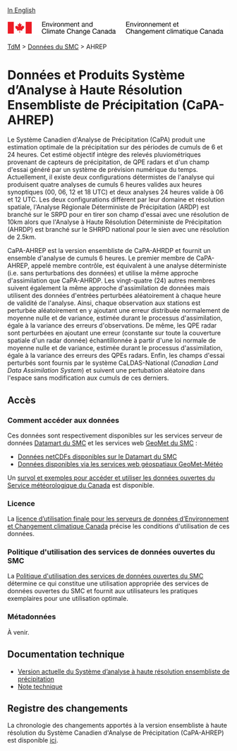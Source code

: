 [In English](readme_hrepa_en.md)

![ECCC logo](../../img_eccc-logo.png)

[TdM](../../readme_fr.md) > [Données du SMC](../readme_fr.md) > AHREP

# Données et Produits Système d’Analyse à Haute Résolution Ensembliste de Précipitation (CaPA-AHREP)

Le Système Canadien d'Analyse de Précipitation (CaPA) produit une estimation optimale de la précipitation sur des périodes de cumuls de 6 et 24 heures. Cet estimé objectif intègre des relevés pluviométriques provenant de capteurs de précipitation, de QPE radars et d'un champ d'essai généré par un système de prévision numérique du temps. Actuellement, il existe deux configurations détermistes de l'analyse qui produisent quatre analyses de cumuls 6 heures valides aux heures synoptiques (00, 06, 12 et 18 UTC) et deux analyses 24 heures valide à 06 et 12 UTC. Les deux configurations diffèrent par leur domaine et résolution spatiale, l'Analyse Régionale Déterministe de Précipitation (ARDP) est branché sur le SRPD pour en tirer son champ d'essai avec une résolution de 10km alors que l'Analyse à Haute Résolution Déterministe de Précipitation (AHRDP) est branché sur le SHRPD national pour le sien avec une résolution de 2.5km.

CaPA-AHREP est la version ensembliste de CaPA-AHRDP et fournit un ensemble d'analyse de cumuls 6 heures. Le premier membre de CaPA-AHREP, appelé membre contrôle, est équivalent à une analyse déterministe (i.e. sans perturbations des données) et utilise la même approche d'assimilation que CaPA-AHRDP. Les vingt-quatre (24) autres membres suivent également la même approche d'assimilation de données mais utilisent des données d'entrées perturbées aléatoirement à chaque heure de validité de l'analyse. Ainsi, chaque observation aux stations est perturbée aléatoirement en y ajoutant une erreur distribuée normalement de moyenne nulle et de variance, estimée durant le processus d'assimilation, égale à la variance des erreurs d'observations. De même, les QPE radar sont perturbées en ajoutant une erreur (constante sur toute la couverture spatiale d'un radar donnée) échantillonnée à partir d'une loi normale de moyenne nulle et de variance, estimée durant le processus d'assimilation, égale à la variance des erreurs des QPEs radars. Enfin, les champs d'essai perturbés sont fournis par le système CaLDAS-National (*Canadian Land Data Assimilation System*) et suivent une pertubation aléatoire dans l'espace sans modification aux cumuls de ces derniers.


## Accès

### Comment accéder aux données

Ces données sont respectivement disponibles sur les services serveur de données [Datamart du SMC](../../msc-datamart/readme_fr.md) et les services web [GeoMet du SMC](../../msc-geomet/readme_fr.md) :

* [Données netCDFs disponibles sur le Datamart du SMC](readme_hrepa-datamart_fr.md) 
* [Données disponibles via les services web géospatiaux GeoMet-Météo](../../msc-geomet/readme_fr.md)

Un [survol et exemples pour accéder et utiliser les données ouvertes du Service météorologique du Canada](../../usage/readme_fr.md) est disponible.

### Licence

La [licence d’utilisation finale pour les serveurs de données d’Environnement et Changement climatique Canada](../../licence/readme_fr.md) précise les conditions d'utilisation de ces données.

### Politique d'utilisation des services de données ouvertes du SMC

La [Politique d'utilisation des services de données ouvertes du SMC](../../usage-policy/readme_fr.md) détermine ce qui constitue une utilisation appropriée des services de données ouvertes du SMC et fournit aux utilisateurs les pratiques exemplaires pour une utilisation optimale.

### Métadonnées
 
À venir.

## Documentation technique

* [Version actuelle du Système d’analyse à haute résolution ensembliste de précipitation](https://collaboration.cmc.ec.gc.ca/cmc/CMOI/product_guide/docs/tech_specifications/tech_specifications_HREPA_f.pdf)
* [Note technique](https://collaboration.cmc.ec.gc.ca/cmc/CMOI/product_guide/docs/tech_notes/technote_capa_hrepa_f.pdf)

## Registre des changements 

La chronologie des changements apportés à la version ensembliste à haute résolution du Système Canadien d'Analyse de Précipitation (CaPA-AHREP) est disponible [ici](changelog_hrepa_fr.md).
